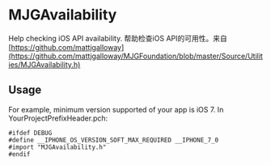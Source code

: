 # MJGAvailability
Help checking iOS API availability. 帮助检查iOS API的可用性。来自[https://github.com/mattjgalloway](https://github.com/mattjgalloway/MJGFoundation/blob/master/Source/Utilities/MJGAvailability.h)

## Usage

For example, minimum version supported  of your app is iOS 7. In YourProjectPrefixHeader.pch:
```
#ifdef DEBUG
#define __IPHONE_OS_VERSION_SOFT_MAX_REQUIRED __IPHONE_7_0
#import "MJGAvailability.h"
#endif
```
